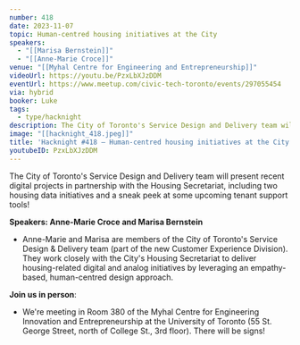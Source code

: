 ```yaml
---
number: 418
date: 2023-11-07
topic: Human-centred housing initiatives at the City
speakers:
  - "[[Marisa Bernstein]]"
  - "[[Anne-Marie Croce]]"
venue: "[[Myhal Centre for Engineering and Entrepreneurship]]"
videoUrl: https://youtu.be/PzxLbXJzDDM
eventUrl: https://www.meetup.com/civic-tech-toronto/events/297055454
via: hybrid
booker: Luke
tags:
  - type/hacknight
description: The City of Toronto's Service Design and Delivery team will present recent digital projects in partnership with the Housing Secretariat, including two housing data initiatives and a sneak peek at some upcoming tenant support tools!
image: "[[hacknight_418.jpeg]]"
title: 'Hacknight #418 – Human-centred housing initiatives at the City'
youtubeID: PzxLbXJzDDM
---
```


The City of Toronto's Service Design and Delivery team will present recent digital projects in partnership with the Housing Secretariat, including two housing data initiatives and a sneak peek at some upcoming tenant support tools!

**Speakers: Anne-Marie Croce and Marisa Bernstein**

* Anne-Marie and Marisa are members of the City of Toronto's Service Design & Delivery team (part of the new Customer Experience Division). They work closely with the City's Housing Secretariat to deliver housing-related digital and analog initiatives by leveraging an empathy-based, human-centred design approach.

**Join us in person**:

* We're meeting in Room 380 of the Myhal Centre for Engineering Innovation and Entrepreneurship at the University of Toronto (55 St. George Street, north of College St., 3rd floor). There will be signs!

